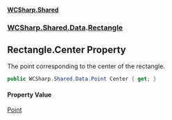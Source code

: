 #### [WCSharp.Shared](README.md 'README')
### [WCSharp.Shared.Data](WCSharp.Shared.Data.md 'WCSharp.Shared.Data').[Rectangle](WCSharp.Shared.Data.Rectangle.md 'WCSharp.Shared.Data.Rectangle')

## Rectangle.Center Property

The point corresponding to the center of the rectangle.

```csharp
public WCSharp.Shared.Data.Point Center { get; }
```

#### Property Value
[Point](WCSharp.Shared.Data.Point.md 'WCSharp.Shared.Data.Point')